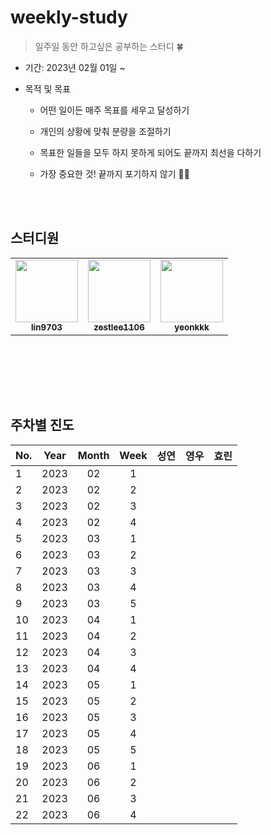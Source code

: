 # weekly-study
> 일주일 동안 하고싶은 공부하는 스터디 🍀

* 기간: 2023년 02월 01일 ~

* 목적 및 목표
  
  * 어떤 일이든 매주 목표를 세우고 달성하기
  
  * 개인의 상황에 맞춰 분량을 조절하기
  
  * 목표한 일들을 모두 하지 못하게 되어도 끝까지 최선을 다하기
  
  * 가장 중요한 것! 끝까지 포기하지 않기 👀✨

<br><br>

## 스터디원

  
<table>
  <tr>
     <td align="center"><a href="https://github.com/lin9703"><img src="https://avatars.githubusercontent.com/u/37198145?v=4?s=100" width="100px;" alt=""/><br /><sub><b>lin9703</b></sub></a><br /></td>
    <td align="center"><a href="https://github.com/zestlee1106"><img src="https://avatars.githubusercontent.com/u/47649108?v=4?s=100" width="100px;" alt=""/><br /><sub><b>zestlee1106</b></sub></a><br /></td>
     <td align="center"><a href="https://github.com/yeonkkk"><img src="https://avatars.githubusercontent.com/u/88660886?v=4?v=4?s=100" width="100px;" alt=""/><br /><sub><b>yeonkkk</b></sub></a><br /></td>
</tr>
</table>


<br><br>

<br><br>

## 주차별 진도 
|No. |Year| Month |Week|성연|영우|효린|
|:---|:---:|:---:|:---:|:---:|:---:|:---:|
|1|2023|02|1|  |  |  |
|2|2023|02|2|  |  |  |
|3|2023|02|3|  |  |  | 
|4|2023|02|4|  |  |  |
|5|2023|03|1|  |  |  |
|6|2023|03|2|  |  |  |
|7|2023|03|3|  |  |  | 
|8|2023|03|4|  |  |  |
|9|2023|03|5|  |  |  |
|10|2023|04|1|  |  |  |
|11|2023|04|2|  |  |  |
|12|2023|04|3|  |  |  | 
|13|2023|04|4|  |  |  |
|14|2023|05|1|  |  |  |
|15|2023|05|2|  |  |  |
|16|2023|05|3|  |  |  | 
|17|2023|05|4|  |  |  |
|18|2023|05|5|  |  |  |
|19|2023|06|1|  |  |  |
|20|2023|06|2|  |  |  |
|21|2023|06|3|  |  |  | 
|22|2023|06|4|  |  |  |
